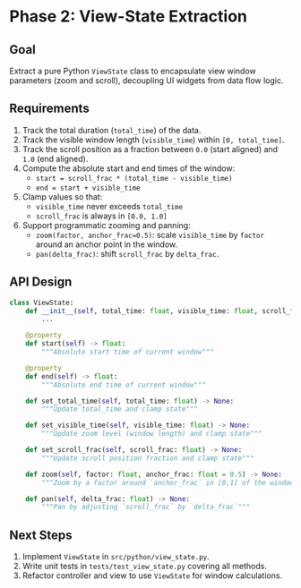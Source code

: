 # Phase 2: View-State Extraction

## Goal
Extract a pure Python `ViewState` class to encapsulate view window parameters (zoom and scroll), decoupling UI widgets from data flow logic.

## Requirements
1. Track the total duration (`total_time`) of the data.
2. Track the visible window length (`visible_time`) within `[0, total_time]`.
3. Track the scroll position as a fraction between `0.0` (start aligned) and `1.0` (end aligned).
4. Compute the absolute start and end times of the window: 
   - `start = scroll_frac * (total_time - visible_time)`
   - `end = start + visible_time`
5. Clamp values so that:
   - `visible_time` never exceeds `total_time`
   - `scroll_frac` is always in `[0.0, 1.0]`
6. Support programmatic zooming and panning:
   - `zoom(factor, anchor_frac=0.5)`: scale `visible_time` by `factor` around an anchor point in the window.
   - `pan(delta_frac)`: shift `scroll_frac` by `delta_frac`.

## API Design
```python
class ViewState:
    def __init__(self, total_time: float, visible_time: float, scroll_frac: float = 0.0):
        ...

    @property
    def start(self) -> float:
        """Absolute start time of current window"""

    @property
    def end(self) -> float:
        """Absolute end time of current window"""

    def set_total_time(self, total_time: float) -> None:
        """Update total_time and clamp state"""

    def set_visible_time(self, visible_time: float) -> None:
        """Update zoom level (window length) and clamp state"""

    def set_scroll_frac(self, scroll_frac: float) -> None:
        """Update scroll position fraction and clamp state"""

    def zoom(self, factor: float, anchor_frac: float = 0.5) -> None:
        """Zoom by a factor around `anchor_frac` in [0,1] of the window"""

    def pan(self, delta_frac: float) -> None:
        """Pan by adjusting `scroll_frac` by `delta_frac`"""
```

## Next Steps
1. Implement `ViewState` in `src/python/view_state.py`.
2. Write unit tests in `tests/test_view_state.py` covering all methods.
3. Refactor controller and view to use `ViewState` for window calculations.